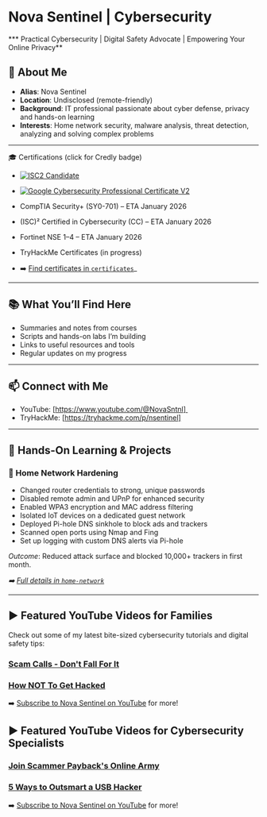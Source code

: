 # Nova Sentinel | Cybersecurity 

*** Practical Cybersecurity | Digital Safety Advocate | Empowering Your Online Privacy**

## 📜 About Me
- **Alias**: Nova Sentinel
- **Location**: Undisclosed (remote-friendly)
- **Background**: IT professional passionate about cyber defense, privacy and hands-on learning
- **Interests**: Home network security, malware analysis, threat detection, analyzing and solving complex problems

---

🎓 Certifications (click for Credly badge)
- [![ISC2 Candidate](https://images.credly.com/size/110x110/images/9180921d-4a13-429e-9357-6f9706a554f0/image.png)](https://www.credly.com/badges/3eaede4e-8241-48ea-ad62-400dacd77e2a/public_url)
- [![Google Cybersecurity Professional Certificate V2](https://images.credly.com/size/110x110/images/0bf0f2da-a699-4c82-82e2-56dcf1f2e1c7/image.png)](https://www.credly.com/badges/430435df-4a30-4e41-9ef2-4e6a530af2da/public_url)

- CompTIA Security+ (SY0-701) – ETA January 2026
- (ISC)² Certified in Cybersecurity (CC) – ETA January 2026
- Fortinet NSE 1–4 – ETA January 2026
- TryHackMe Certificates (in progress)
- ➡️ [Find certificates in `certificates`](certificates)_

---


## 📚 What You’ll Find Here  

- Summaries and notes from courses  
- Scripts and hands-on labs I’m building  
- Links to useful resources and tools  
- Regular updates on my progress

---

## 📫 Connect with Me  

- YouTube: [https://www.youtube.com/@NovaSntnl] 
- TryHackMe: [https://tryhackme.com/p/nsentinel]

---

## 🧪 Hands-On Learning & Projects

### 🔐 Home Network Hardening
- Changed router credentials to strong, unique passwords
- Disabled remote admin and UPnP for enhanced security
- Enabled WPA3 encryption and MAC address filtering
- Isolated IoT devices on a dedicated guest network
- Deployed Pi-hole DNS sinkhole to block ads and trackers
- Scanned open ports using Nmap and Fing
- Set up logging with custom DNS alerts via Pi-hole

*Outcome*: Reduced attack surface and blocked 10,000+ trackers in first month.

_➡️ [Full details in `home-network`](home-network)_

---

## ▶️ Featured YouTube Videos for Families

Check out some of my latest bite-sized cybersecurity tutorials and digital safety tips:

### [Scam Calls - Don't Fall For It](https://www.youtube.com/shorts/zdvIaie7_4k)

### [How NOT To Get Hacked](https://www.youtube.com/shorts/jo1mJysPGkg)


➡️ [Subscribe to Nova Sentinel on YouTube](https://www.youtube.com/@NovaSntnl) for more!


## ▶️ Featured YouTube Videos for Cybersecurity Specialists

### [Join Scammer Payback's Online Army](https://www.youtube.com/shorts/QI59mAx6alA)

### [5 Ways to Outsmart a USB Hacker](https://www.youtube.com/shorts/mZGxuaeJhCQ)


➡️ [Subscribe to Nova Sentinel on YouTube](https://www.youtube.com/@NovaSntnl) for more!

